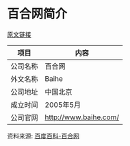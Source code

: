# 百合网简介

[原文链接](https://www.it-this-year.com/2020/04/23/221)

|项目|内容|
|-----|-----|
|公司名称|百合网|
|外文名称|Baihe|
|公司地址|中国北京|
|成立时间|2005年5月|
|公司官网|http://www.baihe.com/|

资料来源: 
[百度百科-百合网](https://baike.baidu.com/item/%E7%99%BE%E5%90%88%E7%BD%91)